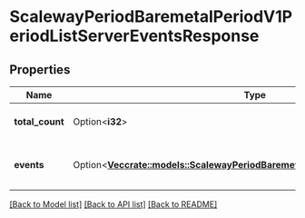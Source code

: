 # ScalewayPeriodBaremetalPeriodV1PeriodListServerEventsResponse

## Properties

Name | Type | Description | Notes
------------ | ------------- | ------------- | -------------
**total_count** | Option<**i32**> | Total count of matching events | [optional]
**events** | Option<[**Vec<crate::models::ScalewayPeriodBaremetalPeriodV1PeriodServerEvent>**](scaleway.baremetal.v1.ServerEvent.md)> | Server events that match filters | [optional]

[[Back to Model list]](../README.md#documentation-for-models) [[Back to API list]](../README.md#documentation-for-api-endpoints) [[Back to README]](../README.md)


